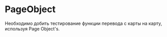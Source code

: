# PageObject
Необходимо добить тестирование функции перевода с карты на карту, используя Page Object's.  

